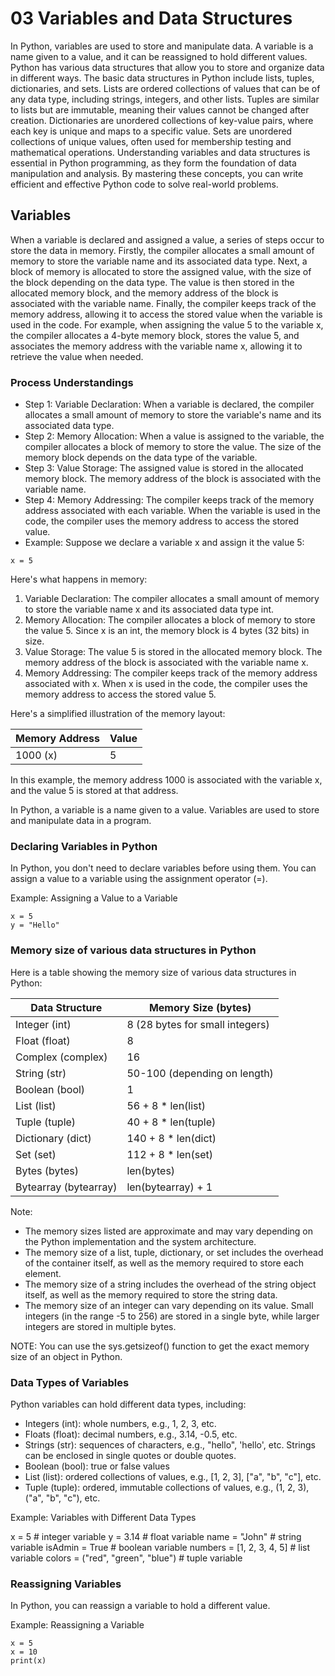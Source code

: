 # 03 Variables and Data Structures
In Python, variables are used to store and manipulate data. A variable is a name given to a value, and it can be reassigned to hold different values. Python has various data structures that allow you to store and organize data in different ways. The basic data structures in Python include lists, tuples, dictionaries, and sets. Lists are ordered collections of values that can be of any data type, including strings, integers, and other lists. Tuples are similar to lists but are immutable, meaning their values cannot be changed after creation. Dictionaries are unordered collections of key-value pairs, where each key is unique and maps to a specific value. Sets are unordered collections of unique values, often used for membership testing and mathematical operations. Understanding variables and data structures is essential in Python programming, as they form the foundation of data manipulation and analysis. By mastering these concepts, you can write efficient and effective Python code to solve real-world problems.

## Variables 
When a variable is declared and assigned a value, a series of steps occur to store the data in memory. Firstly, the compiler allocates a small amount of memory to store the variable name and its associated data type. Next, a block of memory is allocated to store the assigned value, with the size of the block depending on the data type. The value is then stored in the allocated memory block, and the memory address of the block is associated with the variable name. Finally, the compiler keeps track of the memory address, allowing it to access the stored value when the variable is used in the code. For example, when assigning the value 5 to the variable x, the compiler allocates a 4-byte memory block, stores the value 5, and associates the memory address with the variable name x, allowing it to retrieve the value when needed.

### Process Understandings
- Step 1: Variable Declaration: When a variable is declared, the compiler allocates a small amount of memory to store the variable's name and its associated data type.
- Step 2: Memory Allocation: When a value is assigned to the variable, the compiler allocates a block of memory to store the value. The size of the memory block depends on the data type of the variable.
- Step 3: Value Storage: The assigned value is stored in the allocated memory block. The memory address of the block is associated with the variable name.
- Step 4: Memory Addressing: The compiler keeps track of the memory address associated with each variable. When the variable is used in the code, the compiler uses the memory address to access the stored value.
- Example: Suppose we declare a variable x and assign it the value 5:
```
x = 5
```
Here's what happens in memory:
1. Variable Declaration: The compiler allocates a small amount of memory to store the variable name x and its associated data type int.
2. Memory Allocation: The compiler allocates a block of memory to store the value 5. Since x is an int, the memory block is 4 bytes (32 bits) in size.
3. Value Storage: The value 5 is stored in the allocated memory block. The memory address of the block is associated with the variable name x.
4. Memory Addressing: The compiler keeps track of the memory address associated with x. When x is used in the code, the compiler uses the memory address to access the stored value 5.

Here's a simplified illustration of the memory layout:

| Memory Address | Value |
| --- | --- |
| 1000 (x) | 5 |

In this example, the memory address 1000 is associated with the variable x, and the value 5 is stored at that address.


In Python, a variable is a name given to a value. Variables are used to store and manipulate data in a program.
### Declaring Variables in Python

In Python, you don't need to declare variables before using them. You can assign a value to a variable using the assignment operator (=).

Example: Assigning a Value to a Variable
```
x = 5
y = "Hello"
```

### Memory size of various data structures in Python

Here is a table showing the memory size of various data structures in Python:

| Data Structure | Memory Size (bytes) |
| --- | --- |
| Integer (int) | 8 (28 bytes for small integers) |
| Float (float) | 8 |
| Complex (complex) | 16 |
| String (str) | 50-100 (depending on length) |
| Boolean (bool) | 1 |
| List (list) | 56 + 8 * len(list) |
| Tuple (tuple) | 40 + 8 * len(tuple) |
| Dictionary (dict) | 140 + 8 * len(dict) |
| Set (set) | 112 + 8 * len(set) |
| Bytes (bytes) | len(bytes) |
| Bytearray (bytearray) | len(bytearray) + 1 |

Note:

- The memory sizes listed are approximate and may vary depending on the Python implementation and the system architecture.
- The memory size of a list, tuple, dictionary, or set includes the overhead of the container itself, as well as the memory required to store each element.
- The memory size of a string includes the overhead of the string object itself, as well as the memory required to store the string data.
- The memory size of an integer can vary depending on its value. Small integers (in the range -5 to 256) are stored in a single byte, while larger integers are stored in multiple bytes.

NOTE: You can use the sys.getsizeof() function to get the exact memory size of an object in Python.

### Data Types of Variables

Python variables can hold different data types, including:

- Integers (int): whole numbers, e.g., 1, 2, 3, etc.
- Floats (float): decimal numbers, e.g., 3.14, -0.5, etc.
- Strings (str): sequences of characters, e.g., "hello", 'hello', etc. Strings can be enclosed in single quotes or double quotes.
- Boolean (bool): true or false values
- List (list): ordered collections of values, e.g., [1, 2, 3], ["a", "b", "c"], etc.
- Tuple (tuple): ordered, immutable collections of values, e.g., (1, 2, 3), ("a", "b", "c"), etc.

Example: Variables with Different Data Types

x = 5  # integer variable
y = 3.14  # float variable
name = "John"  # string variable
isAdmin = True  # boolean variable
numbers = [1, 2, 3, 4, 5]  # list variable
colors = ("red", "green", "blue")  # tuple variable

### Reassigning Variables

In Python, you can reassign a variable to hold a different value.

Example: Reassigning a Variable
```
x = 5
x = 10
print(x)
```

